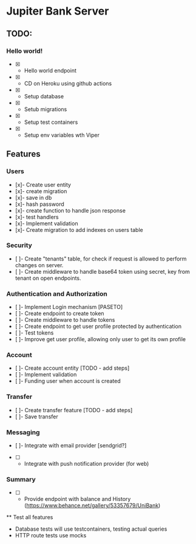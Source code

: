 # Jupiter Bank Server

## TODO:

### Hello world!

- [x] - Hello world endpoint
- [x] - CD on Heroku using github actions
- [x] - Setup database
- [x] - Setub migrations
- [x] - Setup test containers
- [x] - Setup env variables wth Viper

## Features

### Users

- [x]- Create user entity
- [x]- create migration
- [x]- save in db
- [x]- hash password
- [x]- create function to handle json response
- [x]- test handlers
- [x]- Implement validation
- [x]- Create migration to add indexes on users table

### Security
- [ ]- Create "tenants" table, for check if request is allowed to perform changes on server.
- [ ]- Create middleware to handle base64 token using secret, key from tenant on open endpoints.

### Authentication and Authorization

- [ ]- Implement Login mechanism [PASETO]
- [ ]- Create endpoint to create token
- [ ]- Create middleware to handle tokens
- [ ]- Create endpoint to get user profile protected by authentication
- [ ]- Test tokens
- [ ]- Improve get user profile, allowing only user to get its own profile

### Account

- [ ]- Create account entity [TODO - add steps]
- [ ]- Implement validation
- [ ]- Funding user when account is created

### Transfer
- [ ]- Create transfer feature [TODO - add steps]
- [ ]- Save transfer

### Messaging
- [ ]- Integrate with email provider [sendgrid?]
- [ ] - Integrate with push notification provider (for web)

### Summary

- [ ] - Provide endpoint with balance and History (https://www.behance.net/gallery/53357679/UniBank)

** Test all features

- Database tests will use testcontainers, testing actual queries
- HTTP route tests use mocks 
